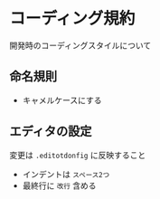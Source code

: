 # コーディング規約

開発時のコーディングスタイルについて

## 命名規則

* キャメルケースにする

## エディタの設定

変更は `.editotdonfig` に反映すること

* インデントは `スペース2つ`
* 最終行に `改行` 含める
